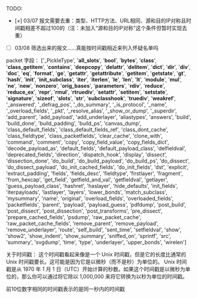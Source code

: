 TODO:

- [×] 03/07 报文需要去重：类型、HTTP方法、URL相同、源和目的IP对称且时间戳相差不超过100的（注：未加入“源和目的IP对称”这个条件但暂时实现去重）
- [ ] 03/08 筛选出来的报文……真能按时间戳相近来列入怀疑名单吗



packet 字段：
['_PickleType', '__all_slots__', '__bool__', '__bytes__', '__class__', '__class_getitem__', '__contains__', '__deepcopy__', '__delattr__', '__delitem__', '__dict__', '__dir__', '__div__', '__doc__', '__eq__', '__format__', '__ge__', '__getattr__', '__getattribute__', '__getitem__', '__getstate__', '__gt__', '__hash__', '__init__', '__init_subclass__', '__iter__', '__iterlen__', '__le__', '__len__', '__lt__', '__module__', '__mul__', '__ne__', '__new__', '__nonzero__', '__orig_bases__', '__parameters__', '__rdiv__', '__reduce__', '__reduce_ex__', '__repr__', '__rmul__', '__rtruediv__', '__setattr__', '__setitem__', '__setstate__', '__signature__', '__sizeof__', '__slots__', '__str__', '__subclasshook__', '__truediv__', '__weakref__', '_answered', '_defrag_pos', '_do_summary', '_is_protocol', '_name', '_overload_fields', '_pkt', '_resolve_alias', '_show_or_dump', '_superdir', 'add_parent', 'add_payload', 'add_underlayer', 'aliastypes', 'answers', 'build', 'build_done', 'build_padding', 'build_ps', 'canvas_dump', 'class_default_fields', 'class_default_fields_ref', 'class_dont_cache', 'class_fieldtype', 'class_packetfields', 'clear_cache', 'clone_with', 'command', 'comment', 'copy', 'copy_field_value', 'copy_fields_dict', 'decode_payload_as', 'default_fields', 'default_payload_class', 'delfieldval', 'deprecated_fields', 'direction', 'dispatch_hook', 'display', 'dissect', 'dissection_done', 'do_build', 'do_build_payload', 'do_build_ps', 'do_dissect', 'do_dissect_payload', 'do_init_cached_fields', 'do_init_fields', 'dst', 'explicit', 'extract_padding', 'fields', 'fields_desc', 'fieldtype', 'firstlayer', 'fragment', 'from_hexcap', 'get_field', 'getfield_and_val', 'getfieldval', 'getlayer', 'guess_payload_class', 'hashret', 'haslayer', 'hide_defaults', 'init_fields', 'iterpayloads', 'lastlayer', 'layers', 'lower_bonds', 'match_subclass', 'mysummary', 'name', 'original', 'overload_fields', 'overloaded_fields', 'packetfields', 'parent', 'payload', 'payload_guess', 'pdfdump', 'post_build', 'post_dissect', 'post_dissection', 'post_transforms', 'pre_dissect', 'prepare_cached_fields', 'psdump', 'raw_packet_cache', 'raw_packet_cache_fields', 'remove_parent', 'remove_payload', 'remove_underlayer', 'route', 'self_build', 'sent_time', 'setfieldval', 'show', 'show2', 'show_indent', 'show_summary', 'sniffed_on', 'sprintf', 'src', 'summary', 'svgdump', 'time', 'type', 'underlayer', 'upper_bonds', 'wirelen']


关于时间戳：
这个时间戳看起来像是一个 Unix 时间戳，但是它的长度比通常的 Unix 时间戳要长。这可能是因为它是以微秒（而不是秒）为单位的。
Unix 时间戳是从 1970 年 1 月 1 日（UTC）开始计算的秒数。如果这个时间戳是以微秒为单位的，那么你可以通过将它除以 1,000,000 来将它转换为以秒为单位的时间戳。

前10位数字相同的时间戳表示的是同一秒内的时间戳